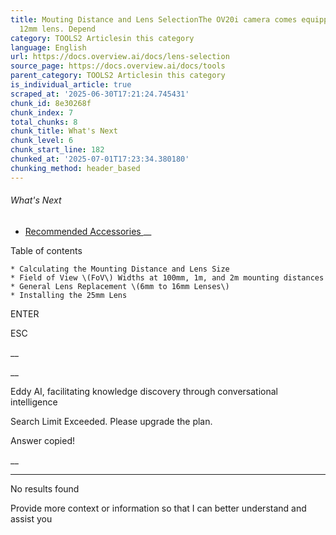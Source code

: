 ```yaml
---
title: Mouting Distance and Lens SelectionThe OV20i camera comes equipped with a standard
  12mm lens. Depend
category: TOOLS2 Articlesin this category
language: English
url: https://docs.overview.ai/docs/lens-selection
source_page: https://docs.overview.ai/docs/tools
parent_category: TOOLS2 Articlesin this category
is_individual_article: true
scraped_at: '2025-06-30T17:21:24.745431'
chunk_id: 8e30268f
chunk_index: 7
total_chunks: 8
chunk_title: What's Next
chunk_level: 6
chunk_start_line: 182
chunked_at: '2025-07-01T17:23:34.380180'
chunking_method: header_based
---
```


###### What's Next

  * [ Recommended Accessories ](/docs/recommended-accessories-2) __



Table of contents

    * Calculating the Mounting Distance and Lens Size 
    * Field of View \(FoV\) Widths at 100mm, 1m, and 2m mounting distances 
    * General Lens Replacement \(6mm to 16mm Lenses\) 
    * Installing the 25mm Lens 



ENTER

ESC

 __

__

Eddy AI, facilitating knowledge discovery through conversational intelligence

Search Limit Exceeded. Please upgrade the plan.

Answer copied\!

__

__ __

No results found

Provide more context or information so that I can better understand and assist you
